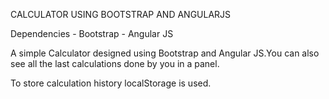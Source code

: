 CALCULATOR USING BOOTSTRAP AND ANGULARJS

Dependencies
    - Bootstrap
    - Angular JS

A simple Calculator designed using Bootstrap and Angular JS.You can also see all the last calculations done by you in a panel.

To store calculation history localStorage is used.
